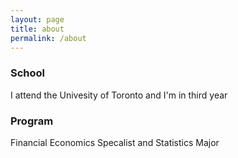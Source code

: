```yaml
---
layout: page 
title: about
permalink: /about
---
```


### School 
I attend the Univesity of Toronto and I'm in third year 

### Program 
Financial Economics Specalist and Statistics Major  
